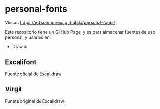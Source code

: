 # personal-fonts
Visitar: https://edisonmoreno.github.io/personal-fonts/

Este repositorio tiene un GitHub Page, y es para almacenar fuentes de uso personal, y usarlos en:
- Draw.io

## Excalifont
Fuente oficial de Excalidraw

## Virgil
Funete original de Excalidraw
